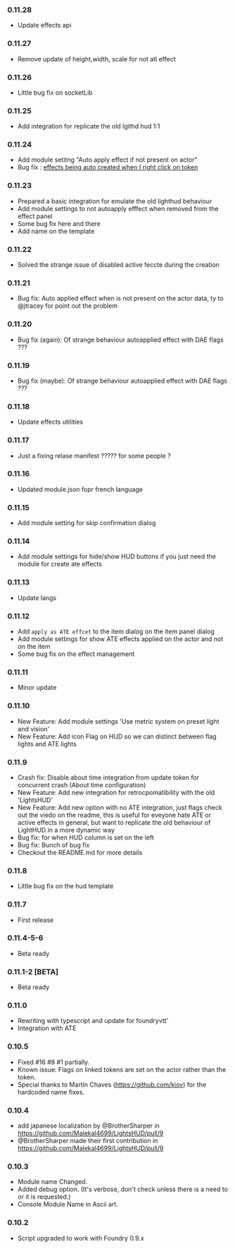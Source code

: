 ### 0.11.28

- Update effects api

### 0.11.27

- Remove update of height,width, scale for not atl effect

### 0.11.26

- Little bug fix on socketLib

### 0.11.25

- Add integration for replicate the old lgithd hud 1:1

### 0.11.24

- Add module setitng "Auto apply effect if not present on actor"
- Bug fix : [effects being auto created when I right click on token](https://github.com/p4535992/foundryvtt-lights-hud-ate/issues/12)

### 0.11.23

- Prepared a basic integration for emulate the old lighthud behaviour
- Add module settings to not autoapply efffect when removed from the effect panel
- Some bug fix here and there
- Add name on the template

### 0.11.22

- Solved the strange issue of disabled active feccte during the creation

### 0.11.21

- Bug fix: Auto applied effect when is not present on the actor data, ty to @jtracey for point out the problem

### 0.11.20

- Bug fix (again): Of strange behaviour autoapplied effect with DAE flags ???

### 0.11.19

- Bug fix (maybe): Of strange behaviour autoapplied effect with DAE flags ???

### 0.11.18

- Update effects utilities

### 0.11.17

- Just a fixing relase manifest ????? for some people ?

### 0.11.16

- Updated module.json fopr french language

### 0.11.15

- Add module setting for skip confirmation dialog

### 0.11.14

- Add module settings for hide/show HUD buttons if you just need the module for create ate effects

### 0.11.13

- Update langs

### 0.11.12

- Add `apply as ATE effcet` to the item dialog on the item panel dialog
- Add module settings for show ATE effects applied on the actor and not on the item
- Some bug fix on the effect management

### 0.11.11

- Minor update

### 0.11.10

- New Feature: Add module settings 'Use metric system on preset light and vision'
- New Feature: Add icon Flag on HUD so we can distinct between flag lights and ATE lights

### 0.11.9

- Crash fix: Disable about time integration from update token for concurrent crash (About time configuration)
- New Feature: Add new integration for retrocpomatibility with the old 'LightsHUD'
- New Feature: Add new option with no ATE integration, just flags check out the viedo on the readme, this is useful for eveyone hate ATE or active effects in general, but want to replicate the old behaviour of LightHUD in a more dynamic way
- Bug fix: for when HUD column is set on the left
- Bug fix: Bunch of bug fix
- Checkout the README.md for more details

### 0.11.8

- Little bug fix on the hud template

### 0.11.7

- First release

### 0.11.4-5-6

- Beta ready

### 0.11.1-2 [BETA]

- Beta ready

### 0.11.0

- Rewriting with typescript and update for foundryvtt'
- Integration with ATE

### 0.10.5
* Fixed #16 #8 #1 partially. 
* Known issue: Flags on linked tokens are set on the actor rather than the token.
* Special thanks to Martín Chaves (https://github.com/kiov) for the hardcoded name fixes.

### 0.10.4
* add japanese localization by @BrotherSharper in https://github.com/Malekal4699/LightsHUD/pull/9
* @BrotherSharper made their first contribution in https://github.com/Malekal4699/LightsHUD/pull/9

### 0.10.3
* Module name Changed.
* Added debug option. (It's verbose, don't check unless there is a need to or it is requested.)
* Console Module Name in Ascii art.

### 0.10.2
* Script upgraded to work with Foundry 0.9.x


